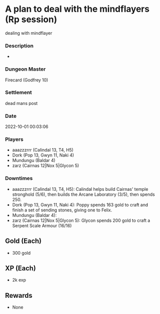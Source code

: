 # A plan to deal with the mindflayers (Rp session)
dealing with mindflayer
### Description
-
### Dungeon Master
Firecard (Godfrey 10)
### Settlement
dead mans post
### Date
2022-10-01 00:03:06
### Players
* aaazzzrrr (Calindal 13, T4, H5)
* Dork (Pop 13, Gwyn 11, Naki 4)
* Mundungu (Baldar 4)
* zarz (Cairnas 12|Nox 5|Glycon 5)
### Downtimes
* aaazzzrrr (Calindal 13, T4, H5): Calindal helps build Cairnas' temple stronghold (5/6), then builds the Arcane Laboratory (3/5), then spends 250.
* Dork (Pop 13, Gwyn 11, Naki 4): Poppy spends 163 gold to craft and finish a set of sending stones, giving one to Felix.
* Mundungu (Baldar 4): 
* zarz (Cairnas 12|Nox 5|Glycon 5): Glycon spends 200 gold to craft a Serpent Scale Armour (16/16)
## Gold (Each)
* 300 gold
## XP (Each)
* 2k exp
## Rewards
* None